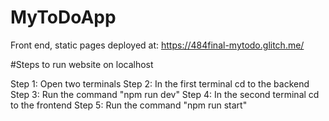 # MyToDoApp
  Front end, static pages deployed at: https://484final-mytodo.glitch.me/

#Steps to run website on localhost

  Step 1: Open two terminals
  Step 2: In the first terminal cd to the backend
  Step 3: Run the command "npm run dev"
  Step 4: In the second terminal cd to the frontend
  Step 5: Run the command "npm run start"
